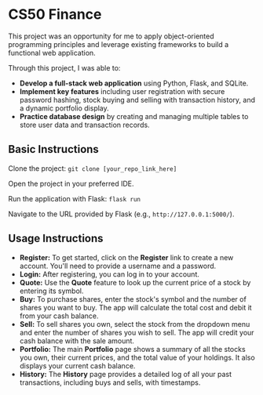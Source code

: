 # CS50 Finance

This project was an opportunity for me to apply object-oriented programming principles and leverage existing frameworks to build a functional web application.

Through this project, I was able to:

* **Develop a full-stack web application** using Python, Flask, and SQLite.
* **Implement key features** including user registration with secure password hashing, stock buying and selling with transaction history, and a dynamic portfolio display.
* **Practice database design** by creating and managing multiple tables to store user data and transaction records.

## Basic Instructions

Clone the project:
`git clone [your_repo_link_here]`

Open the project in your preferred IDE.

Run the application with Flask:
`flask run`

Navigate to the URL provided by Flask (e.g., `http://127.0.0.1:5000/`).

## Usage Instructions

* **Register:** To get started, click on the **Register** link to create a new account. You'll need to provide a username and a password.
* **Login:** After registering, you can log in to your account.
* **Quote:** Use the **Quote** feature to look up the current price of a stock by entering its symbol.
* **Buy:** To purchase shares, enter the stock's symbol and the number of shares you want to buy. The app will calculate the total cost and debit it from your cash balance.
* **Sell:** To sell shares you own, select the stock from the dropdown menu and enter the number of shares you wish to sell. The app will credit your cash balance with the sale amount.
* **Portfolio:** The main **Portfolio** page shows a summary of all the stocks you own, their current prices, and the total value of your holdings. It also displays your current cash balance.
* **History:** The **History** page provides a detailed log of all your past transactions, including buys and sells, with timestamps.
